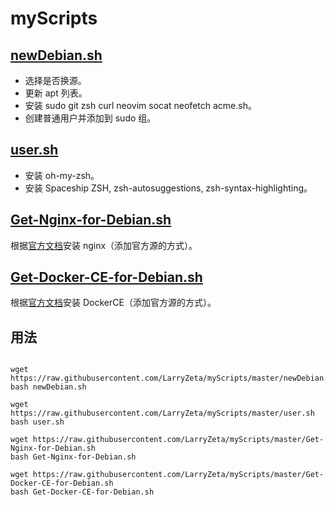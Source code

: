 # myScripts

## [newDebian.sh](./newDebian.sh)  

- 选择是否换源。
- 更新 apt 列表。
- 安装 sudo git zsh curl neovim socat neofetch acme.sh。
- 创建普通用户并添加到 sudo 组。

## [user.sh](./user.sh)

- 安装 oh-my-zsh。
- 安装 Spaceship ZSH, zsh-autosuggestions, zsh-syntax-highlighting。

## [Get-Nginx-for-Debian.sh](./Get-Nginx-for-Debian.sh)

根据[官方文档](http://nginx.org/en/linux_packages.html#Debian)安装 nginx（添加官方源的方式）。

## [Get-Docker-CE-for-Debian.sh](./Get-Docker-CE-for-Debian.sh)

根据[官方文档](https://docs.docker.com/install/linux/docker-ce/debian/)安装 DockerCE（添加官方源的方式）。

## 用法

```shell

wget https://raw.githubusercontent.com/LarryZeta/myScripts/master/newDebian.sh
bash newDebian.sh

wget https://raw.githubusercontent.com/LarryZeta/myScripts/master/user.sh
bash user.sh

wget https://raw.githubusercontent.com/LarryZeta/myScripts/master/Get-Nginx-for-Debian.sh
bash Get-Nginx-for-Debian.sh

wget https://raw.githubusercontent.com/LarryZeta/myScripts/master/Get-Docker-CE-for-Debian.sh
bash Get-Docker-CE-for-Debian.sh
```

